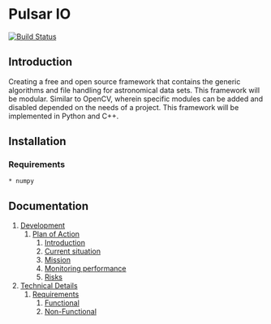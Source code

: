 # Pulsar IO
[![Build Status](https://travis-ci.com/AUAS-Pulsar/io.svg?branch=master)](https://travis-ci.com/AUAS-Pulsar/io)


## Introduction

Creating a free and open source framework that contains the generic algorithms and file handling for astronomical data sets. This framework will be modular. Similar to OpenCV, wherein specific modules can be added and disabled depended on the needs of a project. This framework will be implemented in Python and C++.

## Installation

### Requirements

    * numpy


## Documentation

1. [Development](docs/Development.md)
    1. [Plan of Action](docs/Development.md#1-plan-of-action)
        1. [Introduction](docs/Development.md#11-introduction)
        2. [Current situation](docs/Development.md#12-current-situation)
        3. [Mission](docs/Development.md#13-mission)
        4. [Monitoring performance](docs/Development.md#14-monitoring-performance)
        5. [Risks](docs/Development.md#15-risks)
2. [Technical Details](docs/Technical.md)
    1. [Requirements](docs/Technical.md#2-requirements)
        1. [Functional](docs/Technical.md#21-functional)
        2. [Non-Functional](docs/Technical.md#22-non-functional)
    